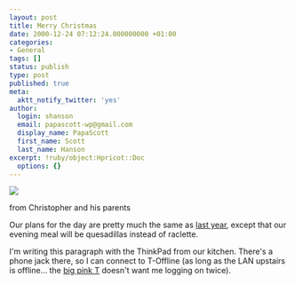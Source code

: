 ```yaml
---
layout: post
title: Merry Christmas
date: 2000-12-24 07:12:24.000000000 +01:00
categories:
- General
tags: []
status: publish
type: post
published: true
meta:
  aktt_notify_twitter: 'yes'
author:
  login: shanson
  email: papascott-wp@gmail.com
  display_name: PapaScott
  first_name: Scott
  last_name: Hanson
excerpt: !ruby/object:Hpricot::Doc
  options: {}
---
```

<p><img src="http://www.papascott.de/wordpress/wp-content/uploads/2000/12/crhxmas2000.jpg" /></p>
<p>from Christopher and his parents</p>
<p>Our plans for the day are pretty much the same as <a href="/1999/12/24">last year</a>, except that our evening meal will be quesadillas instead of raclette.</p>
<p>I'm writing this paragraph with the ThinkPad from our kitchen. There's a phone jack there, so I can connect to T-Offline (as long as the LAN upstairs is offline... the <a href="http://www.t-online.de">big pink T</a> doesn't want me logging on twice).</p>

